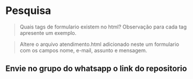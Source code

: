 # Pesquisa

> Quais tags de formulario existem no html?
Observação para cada tag apresente um exemplo.


> Altere o arquivo atendimento.html adicionado neste um formulario com os campos nome, e-mail, assunto e mensagem.


## Envie no grupo do whatsapp o link do repositorio